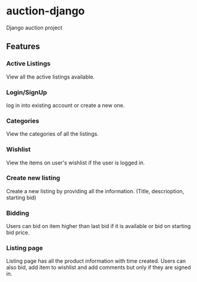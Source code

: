 # auction-django
Django auction project

## Features

### Active Listings
View all the active listings available.

### Login/SignUp 
log in into existing account or create a new one.

### Categories
View the categories of all the listings.

### Wishlist
View the items on user's wishlist if the user is logged in.

### Create new listing
Create a new listing by providing all the information. (Title, descrioption, starting bid)

### Bidding
Users can bid on item higher than last bid if it is available or bid on starting bid price.

### Listing page
Listing page has all the product information with time created. Users can also bid, add item to wishlist and add comments but only if they are signed in.
